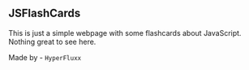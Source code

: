 ## JSFlashCards
This is just a simple webpage with some flashcards about JavaScript. Nothing great to see here.

Made by - `HyperFluxx`
